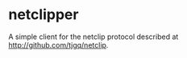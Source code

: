 # netclipper

A simple client for the netclip protocol described at <http://github.com/tjgq/netclip>.
